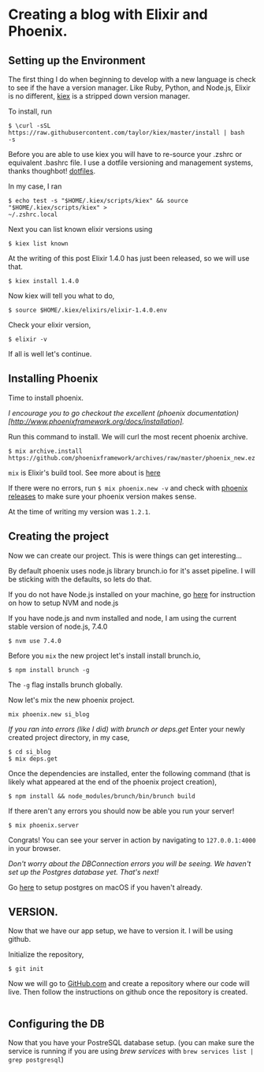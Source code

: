 # Creating a blog with Elixir and Phoenix.

## Setting up the Environment
The first thing I do when beginning to develop with a new language is check to
see if the have a version manager. Like Ruby, Python, and  Node.js, Elixir is no
different, [kiex](https://github.com/taylor/kiex) is a stripped down version manager. 

To install, run

```
$ \curl -sSL https://raw.githubusercontent.com/taylor/kiex/master/install | bash
-s
```

Before you are able to use kiex you will have to re-source your .zshrc or
equivalent .bashrc file.
I use a dotfile versioning and management systems, thanks thoughbot!
[dotfiles](https://github.com/thoughtbot/dotfiles).

In my case, I ran

```
$ echo test -s "$HOME/.kiex/scripts/kiex" && source "$HOME/.kiex/scripts/kiex" >
~/.zshrc.local
```

Next you can list known elixir versions using

```
$ kiex list known
```

At the writing of this post Elixir 1.4.0 has just been released, so we will use
that.

```
$ kiex install 1.4.0
```

Now kiex will tell you what to do,

```
$ source $HOME/.kiex/elixirs/elixir-1.4.0.env
```

Check your elixir version,

```
$ elixir -v
```

If all is well let's continue.

## Installing Phoenix

Time to install phoenix.

*I encourage you to go checkout the excellent (phoenix
documentation)[http://www.phoenixframework.org/docs/installation].*

Run this command to install. We will curl the most recent phoenix archive.

```
$ mix archive.install
https://github.com/phoenixframework/archives/raw/master/phoenix_new.ez
```

`mix` is Elixir's build tool. See more about is
[here](http://elixir-lang.org/getting-started/mix-otp/introduction-to-mix.html)

If there were no errors, run `$ mix phoenix.new -v` and check with [phoenix
releases](https://github.com/phoenixframework/phoenix/releases) to make sure
your phoenix version makes sense.

At the time of writing my version was `1.2.1`.

## Creating the project

Now we can create our project. This is were things can get interesting...

By default phoenix uses node.js library brunch.io for it's asset pipeline. I
will be sticking with the defaults, so lets do that.

If you do not have Node.js installed on your machine, go [here](node_js-and-nvm.md) for instruction on
how to setup NVM and node.js

If you have node.js and nvm installed and node, I am using the current stable
version of node.js, 7.4.0

```
$ nvm use 7.4.0
```

Before you `mix` the new project let's install install brunch.io,

```
$ npm install brunch -g
```

The `-g` flag installs brunch globally.

Now let's mix the new phoenix project.

```
mix phoenix.new si_blog
```

*If you ran into errors (like I did) with brunch or deps.get*
Enter your newly created project directory, in my case,

```
$ cd si_blog
$ mix deps.get
```

Once the dependencies are installed, enter the following command (that is likely
what appeared at the end of the phoenix project creation),

```
$ npm install && node_modules/brunch/bin/brunch build
```

If there aren't any errors you should now be able you run your server!

```
$ mix phoenix.server
```

Congrats! You can see your server in action by navigating to `127.0.0.1:4000` in
your browser.

*Don't worry about the DBConnection errors you will be seeing. We haven't set up
the Postgres database yet. That's next!*

Go [here](postgres_dev_setup_on_mac.md) to setup postgres on macOS if you haven't already.

## VERSION.

Now that we have our app setup, we have to version it.
I will be using github.

Initialize the repository,

```
$ git init
```

Now we will go to [GitHub.com](https://github.com) and create a repository where
our code will live. Then follow the instructions on github once the repository
is created.

```

```

## Configuring the DB

Now that you have your PostreSQL database setup. 
(you can make sure the service is running if you are using *brew services* with
`brew services list | grep postgresql`)


